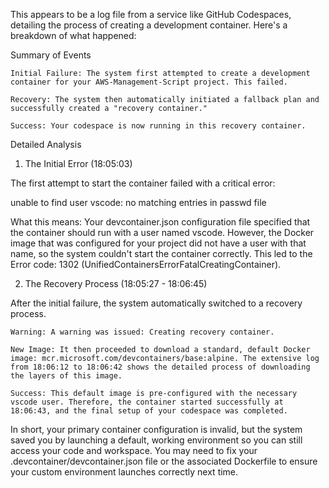 This appears to be a log file from a service like GitHub Codespaces, detailing the process of creating a development container. Here's a breakdown of what happened:

Summary of Events

    Initial Failure: The system first attempted to create a development container for your AWS-Management-Script project. This failed.

    Recovery: The system then automatically initiated a fallback plan and successfully created a "recovery container."

    Success: Your codespace is now running in this recovery container.

Detailed Analysis

1. The Initial Error (18:05:03)

The first attempt to start the container failed with a critical error:

unable to find user vscode: no matching entries in passwd file

What this means: Your devcontainer.json configuration file specified that the container should run with a user named vscode. However, the Docker image that was configured for your project did not have a user with that name, so the system couldn't start the container correctly. This led to the Error code: 1302 (UnifiedContainersErrorFatalCreatingContainer).

2. The Recovery Process (18:05:27 - 18:06:45)

After the initial failure, the system automatically switched to a recovery process.

    Warning: A warning was issued: Creating recovery container.

    New Image: It then proceeded to download a standard, default Docker image: mcr.microsoft.com/devcontainers/base:alpine. The extensive log from 18:06:12 to 18:06:42 shows the detailed process of downloading the layers of this image.

    Success: This default image is pre-configured with the necessary vscode user. Therefore, the container started successfully at 18:06:43, and the final setup of your codespace was completed.

In short, your primary container configuration is invalid, but the system saved you by launching a default, working environment so you can still access your code and workspace. You may need to fix your .devcontainer/devcontainer.json file or the associated Dockerfile to ensure your custom environment launches correctly next time.